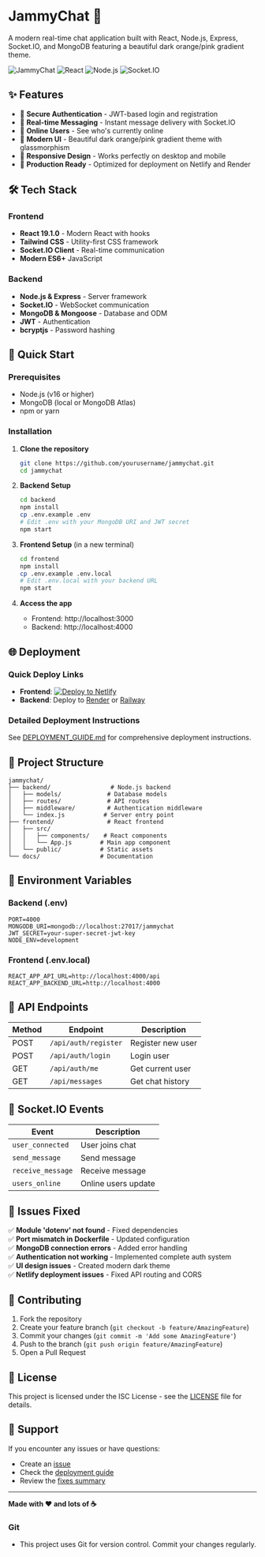 # JammyChat 🚀

A modern real-time chat application built with React, Node.js, Express, Socket.IO, and MongoDB featuring a beautiful dark orange/pink gradient theme.

![JammyChat](https://img.shields.io/badge/Status-Production%20Ready-success)
![React](https://img.shields.io/badge/React-19.1.0-blue)
![Node.js](https://img.shields.io/badge/Node.js-Express-green)
![Socket.IO](https://img.shields.io/badge/Socket.IO-Real%20Time-orange)

## ✨ Features

- 🔐 **Secure Authentication** - JWT-based login and registration
- 💬 **Real-time Messaging** - Instant message delivery with Socket.IO
- 👥 **Online Users** - See who's currently online
- 🎨 **Modern UI** - Beautiful dark orange/pink gradient theme with glassmorphism
- 📱 **Responsive Design** - Works perfectly on desktop and mobile
- 🚀 **Production Ready** - Optimized for deployment on Netlify and Render

## 🛠️ Tech Stack

### Frontend
- **React 19.1.0** - Modern React with hooks
- **Tailwind CSS** - Utility-first CSS framework
- **Socket.IO Client** - Real-time communication
- **Modern ES6+** JavaScript

### Backend  
- **Node.js & Express** - Server framework
- **Socket.IO** - WebSocket communication
- **MongoDB & Mongoose** - Database and ODM
- **JWT** - Authentication
- **bcryptjs** - Password hashing

## 🚀 Quick Start

### Prerequisites
- Node.js (v16 or higher)
- MongoDB (local or MongoDB Atlas)
- npm or yarn

### Installation

1. **Clone the repository**
   ```bash
   git clone https://github.com/yourusername/jammychat.git
   cd jammychat
   ```

2. **Backend Setup**
   ```bash
   cd backend
   npm install
   cp .env.example .env
   # Edit .env with your MongoDB URI and JWT secret
   npm start
   ```

3. **Frontend Setup** (in a new terminal)
   ```bash
   cd frontend
   npm install
   cp .env.example .env.local
   # Edit .env.local with your backend URL
   npm start
   ```

4. **Access the app**
   - Frontend: http://localhost:3000
   - Backend: http://localhost:4000

## 🌐 Deployment

### Quick Deploy Links
- **Frontend**: [![Deploy to Netlify](https://www.netlify.com/img/deploy/button.svg)](https://app.netlify.com/start/deploy?repository=https://github.com/yourusername/jammychat)
- **Backend**: Deploy to [Render](https://render.com) or [Railway](https://railway.app)

### Detailed Deployment Instructions
See [DEPLOYMENT_GUIDE.md](./DEPLOYMENT_GUIDE.md) for comprehensive deployment instructions.

## 📁 Project Structure

```
jammychat/
├── backend/                 # Node.js backend
│   ├── models/             # Database models
│   ├── routes/             # API routes
│   ├── middleware/         # Authentication middleware
│   └── index.js           # Server entry point
├── frontend/               # React frontend
│   ├── src/
│   │   ├── components/    # React components
│   │   └── App.js        # Main app component
│   └── public/           # Static assets
└── docs/                 # Documentation
```

## 🔧 Environment Variables

### Backend (.env)
```env
PORT=4000
MONGODB_URI=mongodb://localhost:27017/jammychat
JWT_SECRET=your-super-secret-jwt-key
NODE_ENV=development
```

### Frontend (.env.local)
```env
REACT_APP_API_URL=http://localhost:4000/api
REACT_APP_BACKEND_URL=http://localhost:4000
```

## 🎯 API Endpoints

| Method | Endpoint | Description |
|--------|----------|-------------|
| POST | `/api/auth/register` | Register new user |
| POST | `/api/auth/login` | Login user |
| GET | `/api/auth/me` | Get current user |
| GET | `/api/messages` | Get chat history |

## 🔌 Socket.IO Events

| Event | Description |
|-------|-------------|
| `user_connected` | User joins chat |
| `send_message` | Send message |
| `receive_message` | Receive message |
| `users_online` | Online users update |

## 🐛 Issues Fixed

✅ **Module 'dotenv' not found** - Fixed dependencies  
✅ **Port mismatch in Dockerfile** - Updated configuration  
✅ **MongoDB connection errors** - Added error handling  
✅ **Authentication not working** - Implemented complete auth system  
✅ **UI design issues** - Created modern dark theme  
✅ **Netlify deployment issues** - Fixed API routing and CORS  

## 🤝 Contributing

1. Fork the repository
2. Create your feature branch (`git checkout -b feature/AmazingFeature`)
3. Commit your changes (`git commit -m 'Add some AmazingFeature'`)
4. Push to the branch (`git push origin feature/AmazingFeature`)
5. Open a Pull Request

## 📄 License

This project is licensed under the ISC License - see the [LICENSE](LICENSE) file for details.

## 💬 Support

If you encounter any issues or have questions:
- Create an [issue](https://github.com/yourusername/jammychat/issues)
- Check the [deployment guide](./DEPLOYMENT_GUIDE.md)
- Review the [fixes summary](./FIXES_SUMMARY.md)

---

**Made with ❤️ and lots of ☕**

### Git
- This project uses Git for version control. Commit your changes regularly.
